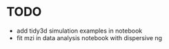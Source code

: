 # TODO

- add tidy3d simulation examples in notebook
- fit mzi in data analysis notebook with dispersive ng
